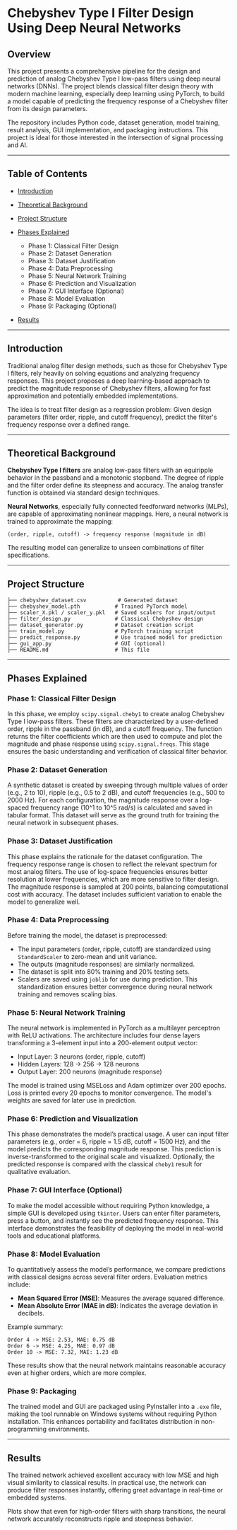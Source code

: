 # Chebyshev Type I Filter Design Using Deep Neural Networks

## Overview

This project presents a comprehensive pipeline for the design and prediction of analog Chebyshev Type I low-pass filters using deep neural networks (DNNs). The project blends classical filter design theory with modern machine learning, especially deep learning using PyTorch, to build a model capable of predicting the frequency response of a Chebyshev filter from its design parameters.

The repository includes Python code, dataset generation, model training, result analysis, GUI implementation, and packaging instructions. This project is ideal for those interested in the intersection of signal processing and AI.

---

## Table of Contents

* [Introduction](#introduction)
* [Theoretical Background](#theoretical-background)
* [Project Structure](#project-structure)
* [Phases Explained](#phases-explained)

  * Phase 1: Classical Filter Design
  * Phase 2: Dataset Generation
  * Phase 3: Dataset Justification
  * Phase 4: Data Preprocessing
  * Phase 5: Neural Network Training
  * Phase 6: Prediction and Visualization
  * Phase 7: GUI Interface (Optional)
  * Phase 8: Model Evaluation
  * Phase 9: Packaging (Optional)
* [Results](#results)

---

## Introduction

Traditional analog filter design methods, such as those for Chebyshev Type I filters, rely heavily on solving equations and analyzing frequency responses. This project proposes a deep learning-based approach to predict the magnitude response of Chebyshev filters, allowing for fast approximation and potentially embedded implementations.

The idea is to treat filter design as a regression problem: Given design parameters (filter order, ripple, and cutoff frequency), predict the filter's frequency response over a defined range.

---

## Theoretical Background

**Chebyshev Type I filters** are analog low-pass filters with an equiripple behavior in the passband and a monotonic stopband. The degree of ripple and the filter order define its steepness and accuracy. The analog transfer function is obtained via standard design techniques.

**Neural Networks**, especially fully connected feedforward networks (MLPs), are capable of approximating nonlinear mappings. Here, a neural network is trained to approximate the mapping:

```
(order, ripple, cutoff) -> frequency response (magnitude in dB)
```

The resulting model can generalize to unseen combinations of filter specifications.

---

## Project Structure

```
├── chebyshev_dataset.csv          # Generated dataset
├── chebyshev_model.pth           # Trained PyTorch model
├── scaler_X.pkl / scaler_y.pkl   # Saved scalers for input/output
├── filter_design.py              # Classical Chebyshev design
├── dataset_generator.py          # Dataset creation script
├── train_model.py                # PyTorch training script
├── predict_response.py           # Use trained model for prediction
├── gui_app.py                    # GUI (optional)
├── README.md                     # This file
```

---

## Phases Explained

### Phase 1: Classical Filter Design

In this phase, we employ `scipy.signal.cheby1` to create analog Chebyshev Type I low-pass filters. These filters are characterized by a user-defined order, ripple in the passband (in dB), and a cutoff frequency. The function returns the filter coefficients which are then used to compute and plot the magnitude and phase response using `scipy.signal.freqs`. This stage ensures the basic understanding and verification of classical filter behavior.

### Phase 2: Dataset Generation

A synthetic dataset is created by sweeping through multiple values of order (e.g., 2 to 10), ripple (e.g., 0.5 to 2 dB), and cutoff frequencies (e.g., 500 to 2000 Hz). For each configuration, the magnitude response over a log-spaced frequency range (10^1 to 10^5 rad/s) is calculated and saved in tabular format. This dataset will serve as the ground truth for training the neural network in subsequent phases.

### Phase 3: Dataset Justification

This phase explains the rationale for the dataset configuration. The frequency response range is chosen to reflect the relevant spectrum for most analog filters. The use of log-space frequencies ensures better resolution at lower frequencies, which are more sensitive to filter design. The magnitude response is sampled at 200 points, balancing computational cost with accuracy. The dataset includes sufficient variation to enable the model to generalize well.

### Phase 4: Data Preprocessing

Before training the model, the dataset is preprocessed:

* The input parameters (order, ripple, cutoff) are standardized using `StandardScaler` to zero-mean and unit variance.
* The outputs (magnitude responses) are similarly normalized.
* The dataset is split into 80% training and 20% testing sets.
* Scalers are saved using `joblib` for use during prediction.
  This standardization ensures better convergence during neural network training and removes scaling bias.

### Phase 5: Neural Network Training

The neural network is implemented in PyTorch as a multilayer perceptron with ReLU activations. The architecture includes four dense layers transforming a 3-element input into a 200-element output vector:

* Input Layer: 3 neurons (order, ripple, cutoff)
* Hidden Layers: 128 → 256 → 128 neurons
* Output Layer: 200 neurons (magnitude response)

The model is trained using MSELoss and Adam optimizer over 200 epochs. Loss is printed every 20 epochs to monitor convergence. The model's weights are saved for later use in prediction.

### Phase 6: Prediction and Visualization

This phase demonstrates the model’s practical usage. A user can input filter parameters (e.g., order = 6, ripple = 1.5 dB, cutoff = 1500 Hz), and the model predicts the corresponding magnitude response. This prediction is inverse-transformed to the original scale and visualized. Optionally, the predicted response is compared with the classical `cheby1` result for qualitative evaluation.

### Phase 7: GUI Interface (Optional)

To make the model accessible without requiring Python knowledge, a simple GUI is developed using `tkinter`. Users can enter filter parameters, press a button, and instantly see the predicted frequency response. This interface demonstrates the feasibility of deploying the model in real-world tools and educational platforms.

### Phase 8: Model Evaluation

To quantitatively assess the model’s performance, we compare predictions with classical designs across several filter orders. Evaluation metrics include:

* **Mean Squared Error (MSE)**: Measures the average squared difference.
* **Mean Absolute Error (MAE in dB)**: Indicates the average deviation in decibels.

Example summary:

```
Order 4 -> MSE: 2.53, MAE: 0.75 dB
Order 6 -> MSE: 4.25, MAE: 0.97 dB
Order 10 -> MSE: 7.32, MAE: 1.23 dB
```

These results show that the neural network maintains reasonable accuracy even at higher orders, which are more complex.

### Phase 9: Packaging

The trained model and GUI are packaged using PyInstaller into a `.exe` file, making the tool runnable on Windows systems without requiring Python installation. This enhances portability and facilitates distribution in non-programming environments.

---

## Results

The trained network achieved excellent accuracy with low MSE and high visual similarity to classical results. In practical use, the network can produce filter responses instantly, offering great advantage in real-time or embedded systems.

Plots show that even for high-order filters with sharp transitions, the neural network accurately reconstructs ripple and steepness behavior.
